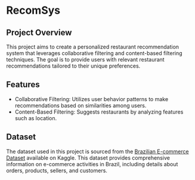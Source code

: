 # RecomSys

## Project Overview 
This project aims to create a personalized restaurant recommendation system that leverages collaborative filtering and content-based filtering techniques. The goal is to provide users with relevant restaurant recommendations tailored to their unique preferences.

## Features 
- Collaborative Filtering: Utilizes user behavior patterns to make recommendations based on similarities among users.
- Content-Based Filtering: Suggests restaurants by analyzing features such as location.

## Dataset 
The dataset used in this project is sourced from the [Brazilian E-commerce Dataset](https://www.kaggle.com/datasets/olistbr/brazilian-ecommerce) available on Kaggle. This dataset provides comprehensive information on e-commerce activities in Brazil, including details about orders, products, sellers, and customers.
